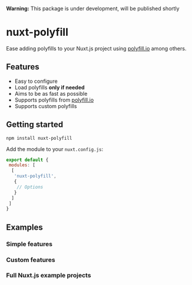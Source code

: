 **Warning:** This package is under development, will be published shortly

# nuxt-polyfill
Ease adding polyfills to your Nuxt.js project using [polyfill.io](polyfill.io) among others.

## Features
 - Easy to configure
 - Load polyfills **only if needed**
 - Aims to be as fast as possible
 - Supports polyfills from [polyfill.io](polyfill.io)
 - Supports custom polyfills

## Getting started
```
npm install nuxt-polyfill
```

Add the module to your `nuxt.config.js`: 

```javascript
export default {
 modules: [
  [
   'nuxt-polyfill',
   {
    // Options
   }
  ]
 ]
}
```

## Examples
### Simple features

### Custom features

### Full Nuxt.js example projects
